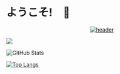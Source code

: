 # ようこそ!　👋

<p align="center">
<a href="https://github.com/kawarimidoll/typograssy"><img alt="header" src="assets/header.svg"></a>
</p>

![](https://github-profile-summary-cards.vercel.app/api/cards/profile-details?username=maple0603&theme=vue)

![GitHub Stats](https://github-readme-stats.vercel.app/api?username=maple0603&show_icons=true)

[![Top Langs](https://github-readme-stats.vercel.app/api/top-langs/?username=maple0603&layout=compact&langs_count=6)](https://github.com/anuraghazra/github-readme-stats)
